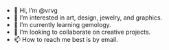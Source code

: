 - 👋 Hi, I’m @vrvg
- 👀 I’m interested in art, design, jewelry, and graphics.
- 🌱 I’m currently learning gemology.
- 💞️ I’m looking to collaborate on creative projects.
- 📫 How to reach me best is by email.

<!---
vrvg/vrvg is a ✨ special ✨ repository because its `README.md` (this file) appears on your GitHub profile.
You can click the Preview link to take a look at your changes.
--->
